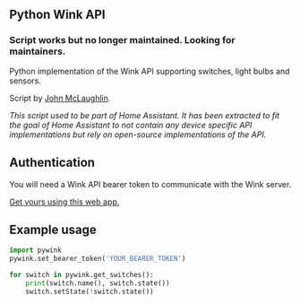 Python Wink API
---------------

### Script works but no longer maintained. Looking for maintainers.

Python implementation of the Wink API supporting switches, light bulbs and sensors.

Script by [John McLaughlin](https://github.com/loghound).

_This script used to be part of Home Assistant. It has been extracted to fit
the goal of Home Assistant to not contain any device specific API implementations
but rely on open-source implementations of the API._

## Authentication

You will need a Wink API bearer token to communicate with the Wink server.

[Get yours using this web app.](https://winkbearertoken.appspot.com/)

## Example usage

```python
import pywink
pywink.set_bearer_token('YOUR_BEARER_TOKEN')

for switch in pywink.get_switches():
    print(switch.name(), switch.state())
    switch.setState(!switch.state())
```

